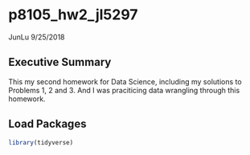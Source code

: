 p8105\_hw2\_jl5297
================
JunLu
9/25/2018

Executive Summary
-----------------

This my second homework for Data Science, including my solutions to Problems 1, 2 and 3. And I was praciticing data wrangling through this homework.

Load Packages
-------------

``` r
library(tidyverse)
```
